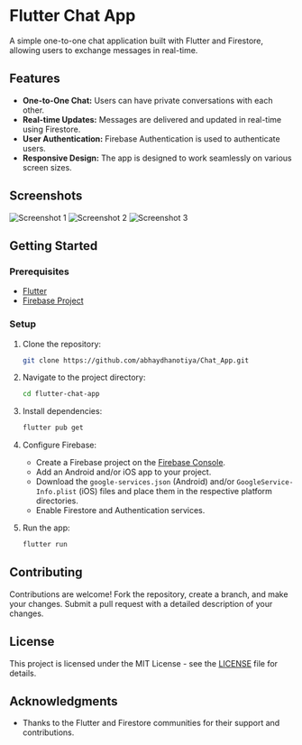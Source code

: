 # Flutter Chat App

A simple one-to-one chat application built with Flutter and Firestore, allowing users to exchange messages in real-time.

## Features

- **One-to-One Chat:** Users can have private conversations with each other.
- **Real-time Updates:** Messages are delivered and updated in real-time using Firestore.
- **User Authentication:** Firebase Authentication is used to authenticate users.
- **Responsive Design:** The app is designed to work seamlessly on various screen sizes.

## Screenshots

![Screenshot 1](/screenshots/screenshot1.png)
![Screenshot 2](/screenshots/screenshot2.png)
![Screenshot 3](/screenshots/screenshot3.png)

## Getting Started

### Prerequisites

- [Flutter](https://flutter.dev/docs/get-started/install)
- [Firebase Project](https://console.firebase.google.com/)

### Setup

1. Clone the repository:

    ```bash
    git clone https://github.com/abhaydhanotiya/Chat_App.git
    ```

2. Navigate to the project directory:

    ```bash
    cd flutter-chat-app
    ```

3. Install dependencies:

    ```bash
    flutter pub get
    ```

4. Configure Firebase:

   - Create a Firebase project on the [Firebase Console](https://console.firebase.google.com/).
   - Add an Android and/or iOS app to your project.
   - Download the `google-services.json` (Android) and/or `GoogleService-Info.plist` (iOS) files and place them in the respective platform directories.
   - Enable Firestore and Authentication services.

5. Run the app:

    ```bash
    flutter run
    ```

## Contributing

Contributions are welcome! Fork the repository, create a branch, and make your changes. Submit a pull request with a detailed description of your changes.

## License

This project is licensed under the MIT License - see the [LICENSE](LICENSE) file for details.

## Acknowledgments

- Thanks to the Flutter and Firestore communities for their support and contributions.

